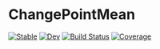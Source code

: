 # ChangePointMean

[![Stable](https://img.shields.io/badge/docs-stable-blue.svg)](https://DaymondLing.github.io/ChangePointMean.jl/stable)
[![Dev](https://img.shields.io/badge/docs-dev-blue.svg)](https://DaymondLing.github.io/ChangePointMean.jl/dev)
[![Build Status](https://github.com/DaymondLing/ChangePointMean.jl/workflows/CI/badge.svg)](https://github.com/DaymondLing/ChangePointMean.jl/actions)
[![Coverage](https://codecov.io/gh/DaymondLing/ChangePointMean.jl/branch/master/graph/badge.svg)](https://codecov.io/gh/DaymondLing/ChangePointMean.jl)
